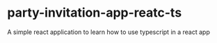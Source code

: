 # party-invitation-app-reatc-ts
A simple react application to learn how to use typescript in a react app
